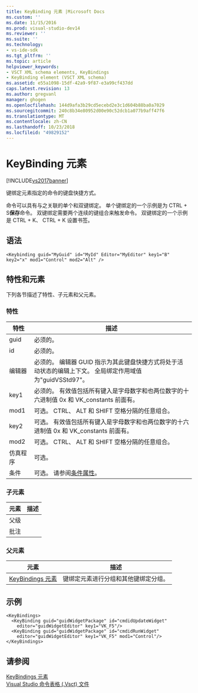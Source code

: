 ```yaml
---
title: KeyBinding 元素 |Microsoft Docs
ms.custom: ''
ms.date: 11/15/2016
ms.prod: visual-studio-dev14
ms.reviewer: ''
ms.suite: ''
ms.technology:
- vs-ide-sdk
ms.tgt_pltfrm: ''
ms.topic: article
helpviewer_keywords:
- VSCT XML schema elements, KeyBindings
- KeyBinding element (VSCT XML schema)
ms.assetid: e55a1098-15df-42a9-9f87-e3a99cf437dd
caps.latest.revision: 13
ms.author: gregvanl
manager: ghogen
ms.openlocfilehash: 144d9afa3b29cd5ecebd2e3c1d604b88ba0a7029
ms.sourcegitcommit: 240c8b34e80952d00e90c52dcb1a077b9aff47f6
ms.translationtype: MT
ms.contentlocale: zh-CN
ms.lasthandoff: 10/23/2018
ms.locfileid: "49829152"
---
```

# <a name="keybinding-element"></a>KeyBinding 元素
[!INCLUDE[vs2017banner](../includes/vs2017banner.md)]

键绑定元素指定的命令的键盘快捷方式。  
  
 命令可以具有与之关联的单个和双键绑定。 单个键绑定的一个示例是为 CTRL + S**保存**命令。 双键绑定需要两个连续的键组合来触发命令。 双键绑定的一个示例是 CTRL + K、 CTRL + K 设置书签。  
  
## <a name="syntax"></a>语法  
  
```  
<Keybinding guid="MyGuid" id="MyId" Editor="MyEditor" key1="B" key2="x" mod1="Control" mod2="Alt" />  
```  
  
## <a name="attributes-and-elements"></a>特性和元素  
 下列各节描述了特性、子元素和父元素。  
  
### <a name="attributes"></a>特性  
  
|特性|描述|  
|---------------|-----------------|  
|guid|必须的。|  
|id|必须的。|  
|编辑器|必须的。 编辑器 GUID 指示为其此键盘快捷方式将处于活动状态的编辑上下文。 全局绑定作用域值为"guidVSStd97"。|  
|key1|必须的。 有效值包括所有键入是字母数字和也两位数字的十六进制值 0x 和 VK_constants 前面有。|  
|mod1|可选。 CTRL、 ALT 和 SHIFT 空格分隔的任意组合。|  
|key2|可选。 有效值包括所有键入是字母数字和也两位数字的十六进制值 0x 和 VK_constants 前面有。|  
|mod2|可选。 CTRL、 ALT 和 SHIFT 空格分隔的任意组合。|  
|仿真程序|可选。|  
|条件|可选。 请参阅[条件属性](../extensibility/vsct-xml-schema-conditional-attributes.md)。|  
  
### <a name="child-elements"></a>子元素  
  
|元素|描述|  
|-------------|-----------------|  
|父级||  
|批注||  
  
### <a name="parent-elements"></a>父元素  
  
|元素|描述|  
|-------------|-----------------|  
|[KeyBindings 元素](../extensibility/keybindings-element.md)|键绑定元素进行分组和其他键绑定分组。|  
  
## <a name="example"></a>示例  
  
```  
<KeyBindings>  
  <KeyBinding guid="guidWidgetPackage" id="cmdidUpdateWidget"   
    editor="guidWidgetEditor" key1="VK_F5"/>  
  <KeyBinding guid="guidWidgetPackage" id="cmdidRunWidget"   
    editor="guidWidgetEditor" key1="VK_F5" mod1="Control"/>  
</KeyBindings>  
```  
  
## <a name="see-also"></a>请参阅  
 [KeyBindings 元素](../extensibility/keybindings-element.md)   
 [Visual Studio 命令表格 (.Vsct) 文件](../extensibility/internals/visual-studio-command-table-dot-vsct-files.md)

